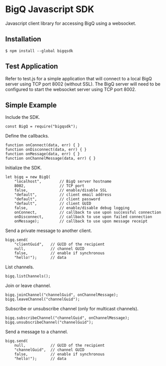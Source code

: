 ﻿# BigQ Javascript SDK

Javascript client library for accessing BigQ using a websocket.

## Installation
```
$ npm install --global bigqsdk
```

## Test Application
Refer to test.js for a simple application that will connect to a local BigQ server using TCP port 8002 (without SSL).  The BigQ server will need to be configured to start the websocket server using TCP port 8002.

## Simple Example
Include the SDK.
```
const BigQ = require("bigqsdk");
```

Define the callbacks.
```
function onConnect(data, err) { }
function onDisconnect(data, err) { }
function onMessage(data, err) { }
function onChannelMessage(data, err) { }
```

Initialize the SDK.
```
let bigq = new BigQ(
	"localhost", 		// BigQ server hostname
	8002, 				// TCP port
	false, 				// enable/disable SSL
	"default", 			// client email address
	"default", 			// client password
	"default", 			// client GUID
	false,				// enable/disable debug logging
	onConnect, 			// callback to use upon successful connection
	onDisconnect, 		// callback to use upon failed connection
	onMessage);			// callback to use upon message receipt
```

Send a private message to another client.
```
bigq.send(
	"clientGuid", 	// GUID of the recipient
	null, 			// channel GUID
	false, 			// enable if synchronous
	"hello!");		// data
```

List channels.
```
bigq.listChannels();
```

Join or leave channel.
```
bigq.joinChannel("channelGuid", onChannelMessage);
bigq.leaveChannel("channelGuid");
```

Subscribe or unsubscribe channel (only for multicast channels).
```
bigq.subscribeChannel("channelGuid", onChannelMessage);
bigq.unsubscribeChannel("channelGuid");
```

Send a message to a channel.
```
bigq.send(
	null,		 	// GUID of the recipient
	"channelGuid", 	// channel GUID
	false, 			// enable if synchronous
	"hello!");		// data
```
